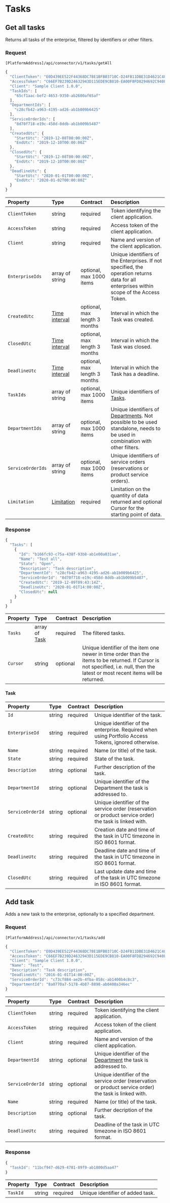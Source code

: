 <!-- AUTOMATICALLY GENERATED, DO NOT MODIFY -->
# Tasks

## Get all tasks

Returns all tasks of the enterprise, filtered by identifiers or other filters.

### Request

`[PlatformAddress]/api/connector/v1/tasks/getAll`

```javascript
{
  "ClientToken": "E0D439EE522F44368DC78E1BFB03710C-D24FB11DBE31D4621C4817E028D9E1D",
  "AccessToken": "C66EF7B239D24632943D115EDE9CB810-EA00F8FD8294692C940F6B5A8F9453D",
  "Client": "Sample Client 1.0.0",
  "TaskIds": [
    "65cf1aac-bef2-4653-9350-ab2600af65af"
  ],
  "DepartmentIds": [
    "c28cfb42-a963-4195-ad26-ab1b009b6425"
  ],
  "ServiceOrderIds": [
    "8d70f718-e19c-458d-8ddb-ab1b009b5487"
  ],
  "CreatedUtc": {
    "StartUtc": "2019-12-08T00:00:00Z",
    "EndUtc": "2019-12-10T00:00:00Z"
  },
  "ClosedUtc": {
    "StartUtc": "2019-12-08T00:00:00Z",
    "EndUtc": "2019-12-10T00:00:00Z"
  },
  "DeadlineUtc": {
    "StartUtc": "2020-01-01T00:00:00Z",
    "EndUtc": "2020-01-02T00:00:00Z"
  }
}
```

| Property | Type | Contract | Description |
| :-- | :-- | :-- | :-- |
| `ClientToken` | string | required | Token identifying the client application. |
| `AccessToken` | string | required | Access token of the client application. |
| `Client` | string | required | Name and version of the client application. |
| `EnterpriseIds` | array of string | optional, max 1000 items | Unique identifiers of the Enterprises. If not specified, the operation returns data for all enterprises within scope of the Access Token. |
| `CreatedUtc` | [Time interval](_objects.md#time-interval) | optional, max length 3 months | Interval in which the Task was created. |
| `ClosedUtc` | [Time interval](_objects.md#time-interval) | optional, max length 3 months | Interval in which the Task was closed. |
| `DeadlineUtc` | [Time interval](_objects.md#time-interval) | optional, max length 3 months | Interval in which the Task has a deadline. |
| `TaskIds` | array of string | optional, max 1000 items | Unique identifiers of [Tasks](tasks.md#task). |
| `DepartmentIds` | array of string | optional, max 1000 items | Unique identifiers of [Departments](departments.md#department). Not possible to be used standalone, needs to be used in combination with other filters. |
| `ServiceOrderIds` | array of string | optional, max 1000 items | Unique identifiers of service orders (reservations or product service orders). |
| `Limitation` | [Limitation](../guidelines/pagination.md#limitation) | required | Limitation on the quantity of data returned and optional Cursor for the starting point of data. |

### Response

```javascript
{
  "Tasks": [
    {
      "Id": "b166fc93-c75a-438f-93b8-ab1e00a031ae",
      "Name": "Test all",
      "State": "Open",
      "Description": "Task description",
      "DepartmentId": "c28cfb42-a963-4195-ad26-ab1b009b6425",
      "ServiceOrderId": "8d70f718-e19c-458d-8ddb-ab1b009b5487",
      "CreatedUtc": "2019-12-09T09:43:14Z",
      "DeadlineUtc": "2020-01-01T14:00:00Z",
      "ClosedUtc": null
    }
  ]
}
```

| Property | Type | Contract | Description |
| :-- | :-- | :-- | :-- |
| `Tasks` | array of [Task](tasks.md#task) | required | The filtered tasks. |
| `Cursor` | string | optional | Unique identifier of the item one newer in time order than the items to be returned. If Cursor is not specified, i.e. null, then the latest or most recent items will be returned. |

#### Task

| Property | Type | Contract | Description |
| :-- | :-- | :-- | :-- |
| `Id` | string | required | Unique identifier of the task. |
| `EnterpriseId` | string | required | Unique identifier of the enterprise. Required when using Portfolio Access Tokens, ignored otherwise. |
| `Name` | string | required | Name (or title) of the task. |
| `State` | string | required | State of the task. |
| `Description` | string | optional | Further description of the task. |
| `DepartmentId` | string | optional | Unique identifier of the Department the task is addressed to. |
| `ServiceOrderId` | string | optional | Unique identifier of the service order (reservation or product service order) the task is linked with. |
| `CreatedUtc` | string | required | Creation date and time of the task in UTC timezone in ISO 8601 format. |
| `DeadlineUtc` | string | required | Deadline date and time of the task in UTC timezone in ISO 8601 format. |
| `ClosedUtc` | string | required | Last update date and time of the task in UTC timezone in ISO 8601 format. |

## Add task

Adds a new task to the enterprise, optionally to a specified department.

### Request

`[PlatformAddress]/api/connector/v1/tasks/add`

```javascript
{
  "ClientToken": "E0D439EE522F44368DC78E1BFB03710C-D24FB11DBE31D4621C4817E028D9E1D",
  "AccessToken": "C66EF7B239D24632943D115EDE9CB810-EA00F8FD8294692C940F6B5A8F9453D",
  "Client": "Sample Client 1.0.0",
  "Name": "Test",
  "Description": "Task description",
  "DeadlineUtc": "2016-01-01T14:00:00Z",
  "ServiceOrderId": "c73cf884-ae2b-4fba-858c-ab1400b4c8c3",
  "DepartmentId": "8a0770a7-5178-4b87-8898-ab0400a346ec"
}
```

| Property | Type | Contract | Description |
| :-- | :-- | :-- | :-- |
| `ClientToken` | string | required | Token identifying the client application. |
| `AccessToken` | string | required | Access token of the client application. |
| `Client` | string | required | Name and version of the client application. |
| `DepartmentId` | string | optional | Unique identifier of the [Department](departments.md#department) the task is addressed to. |
| `ServiceOrderId` | string | optional | Unique identifier of the service order (reservation or product service order) the task is linked with. |
| `Name` | string | required | Name (or title) of the task. |
| `Description` | string | optional | Further decription of the task. |
| `DeadlineUtc` | string | required | Deadline of the task in UTC timezone in ISO 8601 format. |

### Response

```javascript
{
  "TaskId": "11bcf947-d629-4781-89f9-ab1800d5aa47"
}
```

| Property | Type | Contract | Description |
| :-- | :-- | :-- | :-- |
| `TaskId` | string | required | Unique identifier of added task. |
